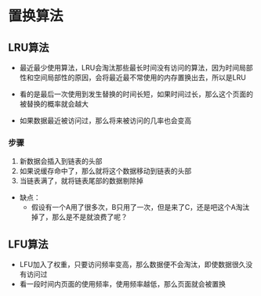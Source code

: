 # 置换算法

## LRU算法

- 最近最少使用算法，LRU会淘汰那些最长时间没有访问的算法，因为时间局部性和空间局部性的原因，会将最近最不常使用的内存置换出去，所以是LRU
- 看的是最后一次使用到发生替换的时间长短，如果时间过长，那么这个页面的被替换的概率就会越大

- 如果数据最近被访问过，那么将来被访问的几率也会变高

### 步骤

1. 新数据会插入到链表的头部
2. 如果说缓存命中了，那么就将这个数据移动到链表的头部
3. 当链表满了，就将链表尾部的数据剔除掉

- 缺点：
  - 假设有一个A用了很多次，B只用了一次，但是来了C，还是吧这个A淘汰掉了，那么是不是就浪费了呢？

## LFU算法

- LFU加入了权重，只要访问频率变高，那么数据便不会淘汰，即使数据很久没有访问过
- 看一段时间内页面的使用频率，使用频率越低，那么页面就会被置换
